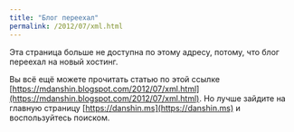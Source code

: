 ```yaml
---
title: "Блог переехал"
permalink: /2012/07/xml.html
---
```

Эта страница больше не доступна по этому адресу, потому, что блог переехал на новый хостинг.

Вы всё ещё можете прочитать статью по этой ссылке [https://mdanshin.blogspot.com/2012/07/xml.html](https://mdanshin.blogspot.com/2012/07/xml.html). Но лучше зайдите на главную страницу [https://danshin.ms](https://danshin.ms) и воспользуйтесь поиском.